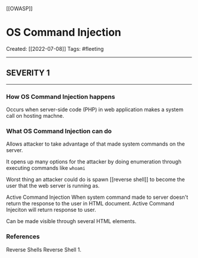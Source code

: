 [[OWASP]]

# OS Command Injection
Created:  [[2022-07-08]]
Tags: #fleeting 

---
## SEVERITY  1

---
### How OS Command Injection happens
Occurs when server-side code (PHP) in web application makes a system call on hosting machne.


### What OS Command Injection can do
Allows attacker to take advantage of that made system commands on the server.

It opens up many options for the attacker by doing enumeration through executing commands like `whoami`

Worst thing an attacker could do is spawn [[reverse shell]] to become the user that the web server is running as. 


Active Command Injection
When system command made to server doesn't return the response to the user in HTML document.
Active Command Injeciton will return response to user.

Can be made visible through several HTML elements.














### References
Reverse Shells Reverse Shell
1. 